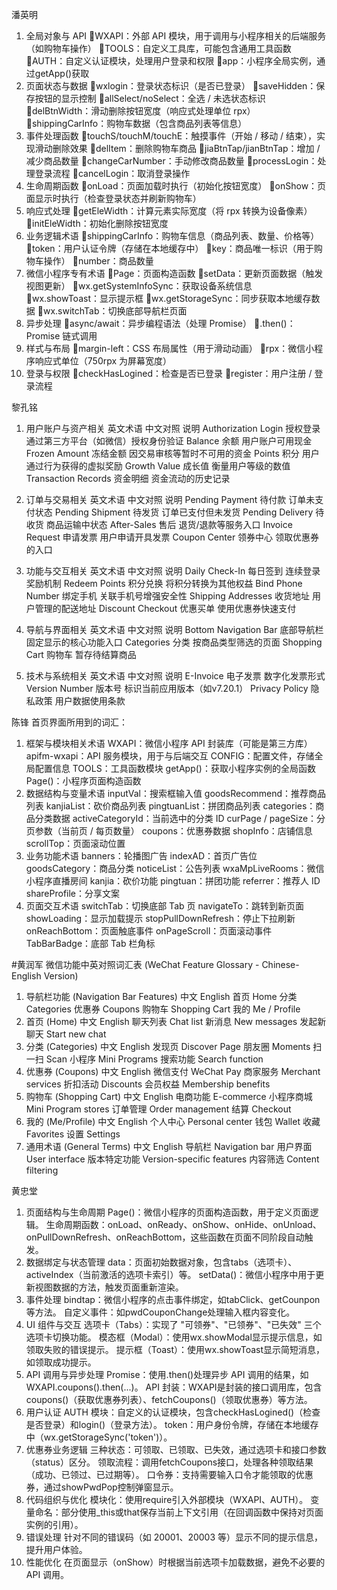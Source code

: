 潘英明


1. 全局对象与 API
WXAPI：外部 API 模块，用于调用与小程序相关的后端服务（如购物车操作）
TOOLS：自定义工具库，可能包含通用工具函数
AUTH：自定义认证模块，处理用户登录和权限
app：小程序全局实例，通过getApp()获取
2. 页面状态与数据
wxlogin：登录状态标识（是否已登录）
saveHidden：保存按钮的显示控制
allSelect/noSelect：全选 / 未选状态标识
delBtnWidth：滑动删除按钮宽度（响应式处理单位 rpx）
shippingCarInfo：购物车数据（包含商品列表等信息）
3. 事件处理函数
touchS/touchM/touchE：触摸事件（开始 / 移动 / 结束），实现滑动删除效果
delItem：删除购物车商品
jiaBtnTap/jianBtnTap：增加 / 减少商品数量
changeCarNumber：手动修改商品数量
processLogin：处理登录流程
cancelLogin：取消登录操作
4. 生命周期函数
onLoad：页面加载时执行（初始化按钮宽度）
onShow：页面显示时执行（检查登录状态并刷新购物车）
5. 响应式处理
getEleWidth：计算元素实际宽度（将 rpx 转换为设备像素）
initEleWidth：初始化删除按钮宽度
6. 业务逻辑术语
shippingCarInfo：购物车信息（商品列表、数量、价格等）
token：用户认证令牌（存储在本地缓存中）
key：商品唯一标识（用于购物车操作）
number：商品数量
7. 微信小程序专有术语
Page：页面构造函数
setData：更新页面数据（触发视图更新）
wx.getSystemInfoSync：获取设备系统信息
wx.showToast：显示提示框
wx.getStorageSync：同步获取本地缓存数据
wx.switchTab：切换底部导航栏页面
8. 异步处理
async/await：异步编程语法（处理 Promise）
.then()：Promise 链式调用
9. 样式与布局
margin-left：CSS 布局属性（用于滑动动画）
rpx：微信小程序响应式单位（750rpx 为屏幕宽度）
10. 登录与权限
checkHasLogined：检查是否已登录
register：用户注册 / 登录流程



黎孔铭

1. 用户账户与资产相关
英文术语	中文对照	说明
Authorization Login	授权登录	通过第三方平台（如微信）授权身份验证
Balance	余额	用户账户可用现金
Frozen Amount	冻结金额	因交易审核等暂时不可用的资金
Points	积分	用户通过行为获得的虚拟奖励
Growth Value	成长值	衡量用户等级的数值
Transaction Records	资金明细	资金流动的历史记录

2. 订单与交易相关
英文术语	中文对照	说明
Pending Payment	待付款	订单未支付状态
Pending Shipment	待发货	订单已支付但未发货
Pending Delivery	待收货	商品运输中状态
After-Sales	售后	退货/退款等服务入口
Invoice Request	申请发票	用户申请开具发票
Coupon Center	领券中心	领取优惠券的入口

3. 功能与交互相关
英文术语	中文对照	说明
Daily Check-In	每日签到	连续登录奖励机制
Redeem Points	积分兑换	将积分转换为其他权益
Bind Phone Number	绑定手机	关联手机号增强安全性
Shipping Addresses	收货地址	用户管理的配送地址
Discount Checkout	优惠买单	使用优惠券快速支付

4. 导航与界面相关
英文术语	中文对照	说明
Bottom Navigation Bar	底部导航栏	固定显示的核心功能入口
Categories	分类	按商品类型筛选的页面
Shopping Cart	购物车	暂存待结算商品

5. 技术与系统相关
英文术语	中文对照	说明
E-Invoice	电子发票	数字化发票形式
Version Number	版本号	标识当前应用版本（如v7.20.1）
Privacy Policy	隐私政策	用户数据使用条款




陈锋
首页界面所用到的词汇：
1. 框架与模块相关术语
WXAPI：微信小程序 API 封装库（可能是第三方库）
apifm-wxapi：API 服务模块，用于与后端交互
CONFIG：配置文件，存储全局配置信息
TOOLS：工具函数模块
getApp()：获取小程序实例的全局函数
Page()：小程序页面构造函数
2. 数据结构与变量术语
inputVal：搜索框输入值
goodsRecommend：推荐商品列表
kanjiaList：砍价商品列表
pingtuanList：拼团商品列表
categories：商品分类数据
activeCategoryId：当前选中的分类 ID
curPage / pageSize：分页参数（当前页 / 每页数量）
coupons：优惠券数据
shopInfo：店铺信息
scrollTop：页面滚动位置
3. 业务功能术语
banners：轮播图广告
indexAD：首页广告位
goodsCategory：商品分类
noticeList：公告列表
wxaMpLiveRooms：微信小程序直播房间
kanjia：砍价功能
pingtuan：拼团功能
referrer：推荐人 ID
shareProfile：分享文案
4. 页面交互术语
switchTab：切换底部 Tab 页
navigateTo：跳转到新页面
showLoading：显示加载提示
stopPullDownRefresh：停止下拉刷新
onReachBottom：页面触底事件
onPageScroll：页面滚动事件
TabBarBadge：底部 Tab 栏角标


#黄润军
微信功能中英对照词汇表
(WeChat Feature Glossary - Chinese-English Version)
1. 导航栏功能 (Navigation Bar Features)
中文	English
首页	Home
分类	Categories
优惠券	Coupons
购物车	Shopping Cart
我的	Me / Profile
2. 首页 (Home)
中文	English
聊天列表	Chat list
新消息	New messages
发起新聊天	Start new chat
3. 分类 (Categories)
中文	English
发现页	Discover Page
朋友圈	Moments
扫一扫	Scan
小程序	Mini Programs
搜索功能	Search function
4. 优惠券 (Coupons)
中文	English
微信支付	WeChat Pay
商家服务	Merchant services
折扣活动	Discounts
会员权益	Membership benefits
5. 购物车 (Shopping Cart)
中文	English
电商功能	E-commerce
小程序商城	Mini Program stores
订单管理	Order management
结算	Checkout
6. 我的 (Me/Profile)
中文	English
个人中心	Personal center
钱包	Wallet
收藏	Favorites
设置	Settings
7. 通用术语 (General Terms)
中文	English
导航栏	Navigation bar
用户界面	User interface
版本特定功能	Version-specific features
内容筛选	Content filtering


黄忠堂
1. 页面结构与生命周期
Page()：微信小程序的页面构造函数，用于定义页面逻辑。
生命周期函数：onLoad、onReady、onShow、onHide、onUnload、onPullDownRefresh、onReachBottom，这些函数在页面不同阶段自动触发。
2. 数据绑定与状态管理
data：页面初始数据对象，包含tabs（选项卡）、activeIndex（当前激活的选项卡索引）等。
setData()：微信小程序中用于更新视图数据的方法，触发页面重新渲染。
3. 事件处理
bindtap：微信小程序的点击事件绑定，如tabClick、getCounpon等方法。
自定义事件：如pwdCouponChange处理输入框内容变化。
4. UI 组件与交互
选项卡（Tabs）：实现了 "可领券"、"已领券"、"已失效" 三个选项卡切换功能。
模态框（Modal）：使用wx.showModal显示提示信息，如领取失败的错误提示。
提示框（Toast）：使用wx.showToast显示简短消息，如领取成功提示。
5. API 调用与异步处理
Promise：使用.then()处理异步 API 调用的结果，如WXAPI.coupons().then(...)。
API 封装：WXAPI是封装的接口调用库，包含coupons()（获取优惠券列表）、fetchCoupons()（领取优惠券）等方法。
6. 用户认证
AUTH 模块：自定义的认证模块，包含checkHasLogined()（检查是否登录）和login()（登录方法）。
token：用户身份令牌，存储在本地缓存中（wx.getStorageSync('token')）。
7. 优惠券业务逻辑
三种状态：可领取、已领取、已失效，通过选项卡和接口参数（status）区分。
领取流程：调用fetchCoupons接口，处理各种领取结果（成功、已领过、已过期等）。
口令券：支持需要输入口令才能领取的优惠券，通过showPwdPop控制弹窗显示。
8. 代码组织与优化
模块化：使用require引入外部模块（WXAPI、AUTH）。
变量命名：部分使用_this或that保存当前上下文引用（在回调函数中保持对页面实例的引用）。
9. 错误处理
针对不同的错误码（如 20001、20003 等）显示不同的提示信息，提升用户体验。
10. 性能优化
在页面显示（onShow）时根据当前选项卡加载数据，避免不必要的 API 调用。
